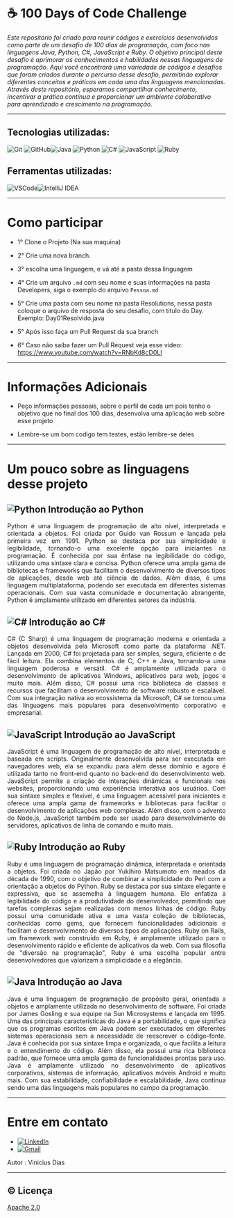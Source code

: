 # ☕ 100 Days of Code Challenge 

*Este repositório foi criado para reunir códigos e exercícios desenvolvidos como parte de um desafio de 100 dias de programação, com foco nas linguagens Java, Python, C#, JavaScript e Ruby. O objetivo principal deste desafio é aprimorar os conhecimentos e habilidades nessas linguagens de programação. Aqui você encontrará uma variedade de códigos e desafios que foram criados durante o percurso desse desafio, permitindo explorar diferentes conceitos e práticas em cada uma das linguagens mencionadas. Através deste repositório, esperamos compartilhar conhecimento, incentivar a prática contínua e proporcionar um ambiente colaborativo para aprendizado e crescimento na programação.*

---













## Tecnologias utilizadas:

<img src="https://img.icons8.com/color/48/000000/git.png" alt="Git">  <img src="https://img.icons8.com/material-rounded/48/000000/github.png" alt="GitHub"><img src="https://img.icons8.com/color/48/000000/java-coffee-cup-logo--v1.png" alt="Java"> <img src="https://img.icons8.com/color/48/000000/python.png" alt="Python"> <img src="https://img.icons8.com/color/48/000000/c-sharp-logo.png" alt="C#"> <img src="https://img.icons8.com/color/48/000000/javascript.png" alt="JavaScript"> <img src="https://img.icons8.com/color/48/000000/ruby-programming-language.png" alt="Ruby">







## Ferramentas utilizadas:
<img src="https://img.icons8.com/fluent/48/000000/visual-studio-code-2019.png" alt="VSCode"><img src="https://img.icons8.com/color/48/000000/intellij-idea.png" alt="IntelliJ IDEA">



---
# Como participar 

- 1° Clone o Projeto (Na sua maquina)

- 2° Crie uma nova branch.

- 3° escolha uma linguagem, e vá até a pasta dessa linguagem


- 4° Crie um arquivo `.md` com seu nome e suas informações na pasta Developers, siga o exemplo do arquivo `Pessoa.md`


- 5° Crie uma pasta com seu nome na pasta Resolutions, nessa pasta coloque o arquivo de resposta do seu desafio, com titulo do Day.    Exemplo: Day01Resolvido.java


- 5° Após isso faça um Pull Request da sua branch


- 6° Caso não saiba fazer um Pull Request veja esse video: https://www.youtube.com/watch?v=RNbKd8cD0LI

---
# Informações Adicionais

- Peço informações pessoais, sobre o perfil de cada um pois tenho o objetivo que no final dos 100 dias, desenvolva uma aplicação web sobre esse projeto


- Lembre-se um bom codigo tem testes, estão lembre-se deles

---
# Um pouco sobre as linguagens desse projeto 

## ![Python](https://img.icons8.com/color/32/000000/python.png) Introdução ao Python
<p align="justify"> 
Python é uma linguagem de programação de alto nível, interpretada e orientada a objetos. Foi criada por Guido van Rossum e lançada pela primeira vez em 1991. Python se destaca por sua simplicidade e legibilidade, tornando-o uma excelente opção para iniciantes na programação. É conhecida por sua ênfase na legibilidade do código, utilizando uma sintaxe clara e concisa. Python oferece uma ampla gama de bibliotecas e frameworks que facilitam o desenvolvimento de diversos tipos de aplicações, desde web até ciência de dados. Além disso, é uma linguagem multiplataforma, podendo ser executada em diferentes sistemas operacionais. Com sua vasta comunidade e documentação abrangente, Python é amplamente utilizado em diferentes setores da indústria.
</p>  

## ![C#](https://img.icons8.com/color/32/000000/c-sharp-logo.png) Introdução ao C#
<p align="justify"> 
C# (C Sharp) é uma linguagem de programação moderna e orientada a objetos desenvolvida pela Microsoft como parte da plataforma .NET. Lançada em 2000, C# foi projetada para ser simples, segura, eficiente e de fácil leitura. Ela combina elementos de C, C++ e Java, tornando-a uma linguagem poderosa e versátil. C# é amplamente utilizada para o desenvolvimento de aplicativos Windows, aplicativos para web, jogos e muito mais. Além disso, C# possui uma rica biblioteca de classes e recursos que facilitam o desenvolvimento de software robusto e escalável. Com sua integração nativa ao ecossistema da Microsoft, C# se tornou uma das linguagens mais populares para desenvolvimento corporativo e empresarial.
</p>  

## ![JavaScript](https://img.icons8.com/color/32/000000/javascript.png) Introdução ao JavaScript 
<p align="justify"> 
JavaScript é uma linguagem de programação de alto nível, interpretada e baseada em scripts. Originalmente desenvolvida para ser executada em navegadores web, ela se expandiu para além desse domínio e agora é utilizada tanto no front-end quanto no back-end do desenvolvimento web. JavaScript permite a criação de interações dinâmicas e funcionais nos websites, proporcionando uma experiência interativa aos usuários. Com sua sintaxe simples e flexível, é uma linguagem acessível para iniciantes e oferece uma ampla gama de frameworks e bibliotecas para facilitar o desenvolvimento de aplicações web complexas. Além disso, com o advento do Node.js, JavaScript também pode ser usado para desenvolvimento de servidores, aplicativos de linha de comando e muito mais.
</p>  

## <img src="https://img.icons8.com/color/32/000000/ruby-programming-language.png" alt="Ruby"> Introdução ao Ruby
<p align="justify"> 
Ruby é uma linguagem de programação dinâmica, interpretada e orientada a objetos. Foi criada no Japão por Yukihiro Matsumoto em meados da década de 1990, com o objetivo de combinar a simplicidade do Perl com a orientação a objetos do Python. Ruby se destaca por sua sintaxe elegante e expressiva, que se assemelha à linguagem humana. Ele enfatiza a legibilidade do código e a produtividade do desenvolvedor, permitindo que tarefas complexas sejam realizadas com menos linhas de código. Ruby possui uma comunidade ativa e uma vasta coleção de bibliotecas, conhecidas como gems, que fornecem funcionalidades adicionais e facilitam o desenvolvimento de diversos tipos de aplicações. Ruby on Rails, um framework web construído em Ruby, é amplamente utilizado para o desenvolvimento rápido e eficiente de aplicativos da web. Com sua filosofia de "diversão na programação", Ruby é uma escolha popular entre desenvolvedores que valorizam a simplicidade e a elegância.
</p>  

## ![Java](https://img.icons8.com/color/32/000000/java-coffee-cup-logo--v1.png) Introdução ao Java
<p align="justify"> 
Java é uma linguagem de programação de propósito geral, orientada a objetos e amplamente utilizada no desenvolvimento de software. Foi criada por James Gosling e sua equipe na Sun Microsystems e lançada em 1995. Uma das principais características do Java é a portabilidade, o que significa que os programas escritos em Java podem ser executados em diferentes sistemas operacionais sem a necessidade de reescrever o código-fonte. Java é conhecida por sua sintaxe limpa e organizada, o que facilita a leitura e o entendimento do código. Além disso, ela possui uma rica biblioteca padrão, que fornece uma ampla gama de funcionalidades prontas para uso. Java é amplamente utilizado no desenvolvimento de aplicativos corporativos, sistemas de informação, aplicativos móveis Android e muito mais. Com sua estabilidade, confiabilidade e escalabilidade, Java continua sendo uma das linguagens mais populares no campo da programação.
</p>

---

# Entre em contato

- [![LinkedIn](https://img.shields.io/badge/-LinkedIn-blue?style=flat-square&logo=Linkedin&logoColor=white&link=https://www.linkedin.com/in/pedro-vinicius-8472351b7/)](https://www.linkedin.com/in/pedro-vinicius-8472351b7/)
- <a href="mailto:pedrorochadias1001@gmail.com">
  <img src="https://img.shields.io/badge/-Gmail-D14836?style=flat-square&logo=Gmail&logoColor=white" alt="Gmail">
  </a>

 Autor : Vinicius Dias

---

## ©️ Licença

[Apache 2.0](https://choosealicense.com/licenses/apache-2.0/)  

